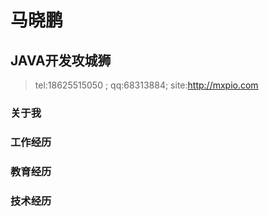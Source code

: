 # 马晓鹏
## JAVA开发攻城狮
> tel:18625515050 ; qq:68313884; site:http://mxpio.com

### 关于我


### 工作经历

### 教育经历

### 技术经历
